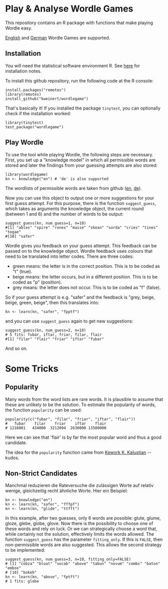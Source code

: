# Play & Analyse Wordle Games

This repository contains an R package with functions that make playing Wordle easy.

[English](https://www.nytimes.com/games/wordle/index.html) and [German](https://wordle.at/) Wordle Games are supported.

## Installation

You will need the statistical software environment R. See [here](https://www.r-project.org/) for installation notes. 

To install this github repository, run the following code at the R console:

```
install.packages("remotes")
library(remotes)
install_github("kweinert/wordlegame")
```

That's basically it! If you installed the package `tinytest`, you can optionally check if the installation worked:

```
library(tinytest)
test_package("wordlegame")
```

## Play Wordle

To use the tool while playing Wordle, the following steps are necessary. First, you set up a "knowledge model" in which all permissible words are stored and later the findings from your guessing attempts are also stored:

```
library(wordlegame)
kn <- knowledge("en") # 'de' is also supported
```

The wordlists of permissible words are taken from github ([en](https://raw.githubusercontent.com/tabatkins/wordle-list/main/words), [de](https://raw.githubusercontent.com/SchulzKilian/GermanWordle/main/germandict.txt)).

Now you can use this object to output one or more suggestions for your first guess attempt. For this purpose, there is the function `suggest_guess`, which takes as arguments the knowledge object, the current round (between 1 and 6) and the number of words to be output:

```
suggest_guess(kn, num_guess=1, n=10)
#[1] "ables" "spire" "rones" "maise" "skean" "sorda" "cries" "tines" "togae"
#[10] "safer"
```

Wordle gives you feedback on your guess attempt. This feedback can be passed on to the knowledge object. Wordle feedback uses colours that need to be translated into letter codes. There are three codes:

- green means: the letter is in the correct position. This is to be coded as "t" (true).
- beige means: the letter occurs, but in a different position. This is to be coded as "p" (position).
- grey means: the letter does not occur. This is to be coded as "f" (false).
	
So if your guess attempt is e.g. "safer" and the feedback is "grey, beige, beige, green, beige", then this translates into:

```
kn <- learn(kn, "safer", "fpptf")
```

and you can use `suggest_guess` again to get new suggestions:

```
suggest_guess(kn, num_guess=2, n=10)
# 5 fits: fubar, iftar, friar, filar, flair
#[1] "filar" "flair" "friar" "iftar" "fubar"
```

And so on.

# Some Tricks

## Popularity

Many words from the word lists are rare words. It is plausible to assume that these are unlikely to be the solution. To estimate the popularity of words, the function `popularity` can be used:

```
popularity(c("fubar", "filar", "friar", "iftar", "flair"))
#   fubar    filar    friar    iftar    flair 
# 1216001   434000  3212094  2630000 13500000 
```

Here we can see that 'flair' is by far the most popular word and thus a good candidate.

The idea for the `popularity` function came from [Kework K. Kalustian](https://github.com/KewKalustian/wordle_cracker/blob/master/script.R) -- kudos.

## Non-Strict Candidates

Manchmal reduzieren die Rateversuche die zulässigen Worte auf relativ wenige, gleichzeitig recht ähnliche Worte. Hier ein Beispiel:

```
kn <- knowledge("en")
kn <- learn(kn, "safer", "fffpf")
kn <- learn(kn, "glide", "ttfft")
```

In this example, after two guesses, only 6 words are possible: glute, glume, gloze, 
glebe, globe, glove. Now there is the possibility to choose one of these words and rely on luck. Or we can strategically choose a word that, while certainly not the solution, effectively limits the words allowed. The function `suggest_guess` has the parameter `fitting_only`. If this is `FALSE`, then non-permissible words are also suggested. This allows the second strategy to be implemented:

```
suggest_guess(kn, num_guess=3, n=10, fitting_only=FALSE)
# [1] "cobza" "bloat" "vocab" "above" "tabun" "novum" "combs" "baton" "embox"
# [10] "bokeh"
kn <- learn(kn, "above", "fptft")
# 1 fits: globe
```








